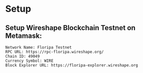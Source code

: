 # Setup

## Setup Wireshape Blockchain Testnet on Metamask: <a href="#setup-wireshape-blockchain-testnet-on-metamask" id="setup-wireshape-blockchain-testnet-on-metamask"></a>

```
Network Name: Floripa Testnet
RPC URL: https://rpc-floripa.wireshape.org/
Chain ID: 49049
Currency Symbol: WIRE
Block Explorer URL: https://floripa-explorer.wireshape.org
```

